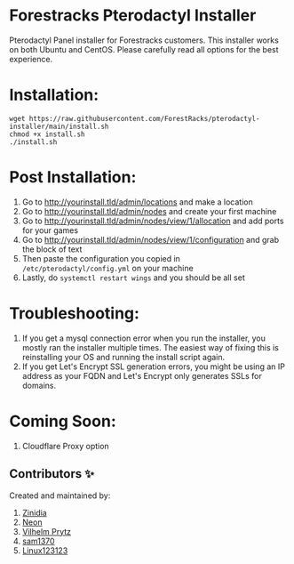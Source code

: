 # Forestracks Pterodactyl Installer
Pterodactyl Panel installer for Forestracks customers. This installer works on both Ubuntu and CentOS. Please carefully read all options for the best experience.

# Installation:
```
wget https://raw.githubusercontent.com/ForestRacks/pterodactyl-installer/main/install.sh
chmod +x install.sh
./install.sh
```
# Post Installation:
1) Go to http://yourinstall.tld/admin/locations and make a location
2) Go to http://yourinstall.tld/admin/nodes and create your first machine
3) Go to http://yourinstall.tld/admin/nodes/view/1/allocation and add ports for your games
4) Go to http://yourinstall.tld/admin/nodes/view/1/configuration and grab the block of text
5) Then paste the configuration you copied in `/etc/pterodactyl/config.yml` on your machine
6) Lastly, do `systemctl restart wings` and you should be all set

# Troubleshooting:
1) If you get a mysql connection error when you run the installer, you mostly ran the installer multiple times. The easiest way of fixing this is reinstalling your OS and running the install script again.
2) If you get Let's Encrypt SSL generation errors, you might be using an IP address as your FQDN and Let's Encrypt only generates SSLs for domains.

# Coming Soon:
1) Cloudflare Proxy option

## Contributors ✨

Created and maintained by:
1) [Zinidia](https://github.com/Zinidia)
2) [Neon](https://github.com/DeveloperNeon)
3) [Vilhelm Prytz](https://github.com/vilhelmprytz)
4) [sam1370](https://github.com/sam1370)
5) [Linux123123](https://github.com/Linux123123)
